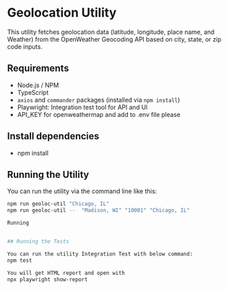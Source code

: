 # Geolocation Utility

This utility fetches geolocation data (latitude, longitude, place name, and Weather) from the OpenWeather Geocoding API based on city, state, or zip code inputs.

## Requirements

- Node.js / NPM
- TypeScript
- `axios` and `commander` packages (installed via `npm install`)
- Playwright: Integration test tool for API and UI
- API_KEY for openweathermap and add to .env file please

## Install dependencies

- npm install

## Running the Utility

You can run the utility via the command line like this:

```bash
npm run geoloc-util "Chicago, IL"
npm run geoloc-util --  "Madison, WI" "10001" "Chicago, IL"

Running


## Running the Tests

You can run the utility Integration Test with below command:
npm test

You will get HTML report and open with
npx playwright show-report

```
